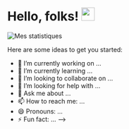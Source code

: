 # Hello, folks! <img src="https://raw.githubusercontent.com/MartinHeinz/MartinHeinz/master/wave.gif" width="30px">



![Mes statistiques](https://github-readme-stats.vercel.app/api?username=kaisbettaieb&show_icons=true&theme=tokyonight)


Here are some ideas to get you started:

- 🔭 I’m currently working on ...
- 🌱 I’m currently learning ...
- 👯 I’m looking to collaborate on ...
- 🤔 I’m looking for help with ...
- 💬 Ask me about ...
- 📫 How to reach me: ...
- 😄 Pronouns: ...
- ⚡ Fun fact: ...
-->
